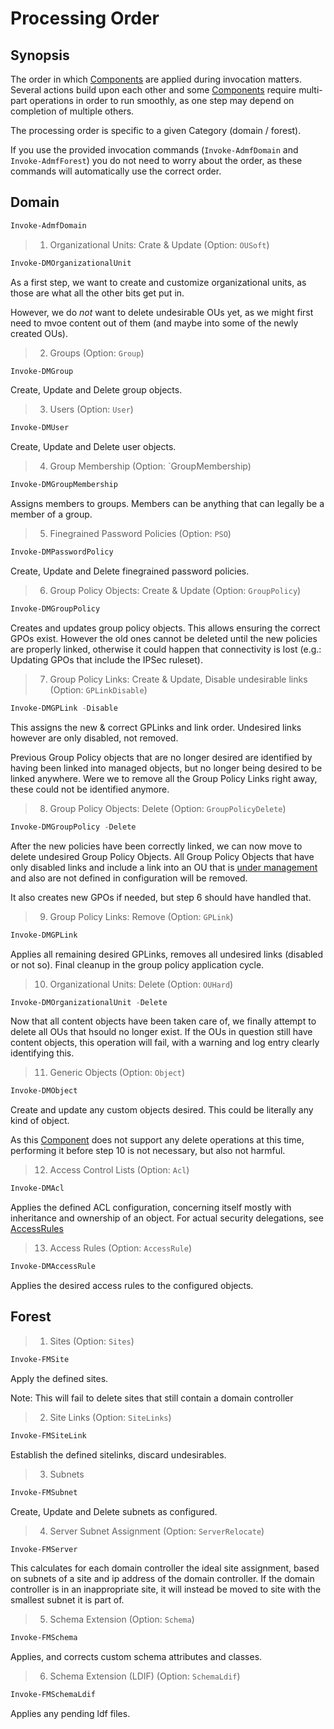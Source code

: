﻿# Processing Order

## Synopsis

The order in which [Components](../components/components.html) are applied during invocation matters.
Several actions build upon each other and some [Components](../components/components.html) require multi-part operations in order to run smoothly, as one step may depend on completion of multiple others.

The processing order is specific to a given Category (domain / forest).

If you use the provided invocation commands (`Invoke-AdmfDomain` and `Invoke-AdmfForest`) you do not need to worry about the order, as these commands will automatically use the correct order.

## Domain

```powershell
Invoke-AdmfDomain
```

> 1. Organizational Units: Crate & Update (Option: `OUSoft`)

```powershell
Invoke-DMOrganizationalUnit
```

As a first step, we want to create and customize organizational units, as those are what all the other bits get put in.

However, we do _not_ want to delete undesirable OUs yet, as we might  first need to mvoe content out of them (and maybe into some of the newly created OUs).

> 2. Groups (Option: `Group`)

```powershell
Invoke-DMGroup
```

Create, Update and Delete group objects.

> 3. Users (Option: `User`)

```powershell
Invoke-DMUser
```

Create, Update and Delete user objects.

> 4. Group Membership (Option: `GroupMembership)

```powershell
Invoke-DMGroupMembership
```

Assigns members to groups.
Members can be anything that can legally be a member of a group.

> 5. Finegrained Password Policies (Option: `PSO`)

```powershell
Invoke-DMPasswordPolicy
```

Create, Update and Delete finegrained password policies.

> 6. Group Policy Objects: Create & Update (Option: `GroupPolicy`)

```powershell
Invoke-DMGroupPolicy
```

Creates and updates group policy objects.
This allows ensuring the correct GPOs exist.
However the old ones cannot be deleted until the new policies are properly linked, otherwise it could happen that connectivity is lost (e.g.: Updating GPOs that include the IPSec ruleset).

> 7. Group Policy Links: Create & Update, Disable undesirable links (Option: `GPLinkDisable`)

```powershell
Invoke-DMGPLink -Disable
```

This assigns the new & correct GPLinks and link order.
Undesired links however are only disabled, not removed.

Previous Group Policy objects that are no longer desired are identified by having been linked into managed objects, but no longer being desired to be linked anywhere.
Were we to remove all the Group Policy Links right away, these could not be identified anymore.

> 8. Group Policy Objects: Delete (Option: `GroupPolicyDelete`)

```powershell
Invoke-DMGroupPolicy -Delete
```

After the new policies have been correctly linked, we can now move to delete undesired Group Policy Objects.
All Group Policy Objects that have only disabled links and include a link into an OU that is [under management](../basics/contentmode.html) and also are not defined in configuration will be removed.

It also creates new GPOs if needed, but step 6 should have handled that.

> 9. Group Policy Links: Remove (Option: `GPLink`)

```powershell
Invoke-DMGPLink
```

Applies all remaining desired GPLinks, removes all undesired links (disabled or not so).
Final cleanup in the group policy application cycle.

> 10. Organizational Units: Delete (Option: `OUHard`)

```powershell
Invoke-DMOrganizationalUnit -Delete
```

Now that all content objects have been taken care of, we finally attempt to delete all OUs that hsould no longer exist.
If the OUs in question still have content objects, this operation will fail, with a warning and log entry clearly identifying this.

> 11. Generic Objects (Option: `Object`)

```powershell
Invoke-DMObject
```

Create and update any custom objects desired.
This could be literally any kind of object.

As this [Component](../components/domain/objects.html) does not support any delete operations at this time, performing it before step 10 is not necessary, but also not harmful.

> 12. Access Control Lists (Option: `Acl`)

```powershell
Invoke-DMAcl
```

Applies the defined ACL configuration, concerning itself mostly with inheritance and ownership of an object.
For actual security delegations, see [AccessRules](../components/domain/accessrules.html)

> 13. Access Rules (Option: `AccessRule`)

```powershell
Invoke-DMAccessRule
```

Applies the desired access rules to the configured objects.

## Forest

> 1. Sites (Option: `Sites`)

```powershell
Invoke-FMSite
```

Apply the defined sites.

Note: This will fail to delete sites that still contain a domain controller

> 2. Site Links (Option: `SiteLinks`)

```powershell
Invoke-FMSiteLink
```

Establish the defined sitelinks, discard undesirables.

> 3. Subnets

```powershell
Invoke-FMSubnet
```

Create, Update and Delete subnets as configured.

> 4. Server Subnet Assignment (Option: `ServerRelocate`)

```powershell
Invoke-FMServer
```

This calculates for each domain controller the ideal site assignment, based on subnets of a site and ip address of the domain controller.
If the domain controller is in an inappropriate site, it will instead be moved to site with the smallest subnet it is part of.

> 5. Schema Extension (Option: `Schema`)

```powershell
Invoke-FMSchema
```

Applies, and corrects custom schema attributes and classes.

> 6. Schema Extension (LDIF) (Option: `SchemaLdif`)

```powershell
Invoke-FMSchemaLdif
```

Applies any pending ldf files.
